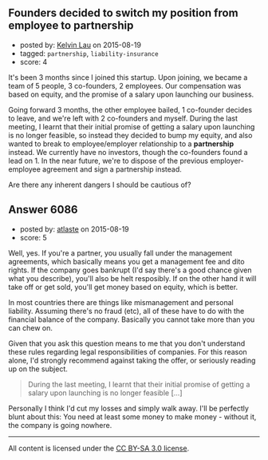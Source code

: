 ## Founders decided to switch my position from employee to partnership

- posted by: [Kelvin Lau](https://stackexchange.com/users/5274751/kelvin-lau) on 2015-08-19
- tagged: `partnership`, `liability-insurance`
- score: 4

<p>It's been 3 months since I joined this startup. Upon joining, we became a team of 5 people, 3 co-founders, 2 employees. Our compensation was based on equity, and the promise of a salary upon launching our business. </p>

<p>Going forward 3 months, the other employee bailed, 1 co-founder decides to leave, and we're left with 2 co-founders and myself. During the last meeting, I learnt that their initial promise of getting a salary upon launching is no longer feasible, so instead they decided to bump my equity, and also wanted to break to employee/employer relationship to a <strong>partnership</strong> instead. We currently have no investors, though the co-founders found a lead on 1. In the near future, we're to dispose of the previous employer-employee agreement and sign a partnership instead.</p>

<p>Are there any inherent dangers I should be cautious of? </p>



## Answer 6086

- posted by: [atlaste](https://stackexchange.com/users/1021317/atlaste) on 2015-08-19
- score: 5

<p>Well, yes. If you're a partner, you usually fall under the management agreements, which basically means you get a management fee and dito rights. If the company goes bankrupt (I'd say there's a good chance given what you describe), you'll also be helt resposibly. If on the other hand it will take off or get sold, you'll get money based on equity, which is better.</p>

<p>In most countries there are things like mismanagement and personal liability. Assuming there's no fraud (etc), all of these have to do with the financial balance of the company. Basically you cannot take more than you can chew on.</p>

<p>Given that you ask this question means to me that you don't understand these rules regarding legal responsibilities of companies. For this reason alone, I'd strongly recommend against taking the offer, or seriously reading up on the subject.</p>

<blockquote>
  <p>During the last meeting, I learnt that their initial promise of getting a salary upon launching is no longer feasible [...]</p>
</blockquote>

<p>Personally I think I'd cut my losses and simply walk away. I'll be perfectly blunt about this: You need at least some money to make money - without it, the company is going nowhere.</p>




---

All content is licensed under the [CC BY-SA 3.0 license](https://creativecommons.org/licenses/by-sa/3.0/).
